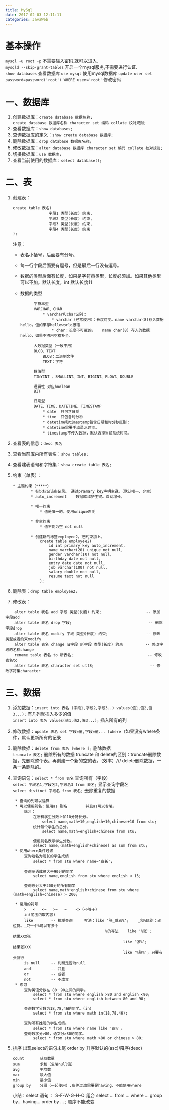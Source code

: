 ```yaml
---
title: MySql
date: 2017-02-03 12:11:11
categories: JavaWeb
---
```


# 基本操作
`mysql -u root -p` 不需要输入密码.就可以进入.  
`mysqld --skip-grant-tables` 开启一个mysql服务,不需要进行认证.  
`show databases` 查看数据库
`use mysql` 使用mysql数据库
`update user set password=password('root') WHERE user='root'` 修改密码

<!-- more --> 

# 一、数据库
1. 创建数据库：`create database 数据名称;`  
`create database 数据库名称 character set 编码 collate 校对规则;`
2. 查看数据库：`show databases;`
3. 查询数据库的定义：`show create database 数据库;`
4. 删除数据库：`drop database 数据库名称;`  
5. 修改数据库：`alter database 数据库 character set 编码 collate 校对规则;`
6. 切换数据库：`use 数据库;`
7. 查看当前使用的数据库：`select database();`

# 二、表
1. 创建表：
    ```
    create table 表名(
                    字段1 类型(长度) 约束,
                    字段2 类型(长度) 约束,
                    字段3 类型(长度) 约束,
                    字段4 类型(长度) 约束
    );
    ```

    注意：  
    * 表名小括号，后面要有分号。
    * 每一行字段后面要有逗号，但是最后一行没有逗号。
    * 数据的类型后面有长度，如果是字符串类型，长度必须加。如果其他类型可以不加。默认长度。int 默认长度11
    * 数据的类型  

                字符串型
                VARCHAR、CHAR
                    * varchar和char区别：  
                        * varchar（经常使用）：长度可变。name varchar(8)存入数据hello，但如果存helloworld报错
                        * char：长度不可变的。   name char(8) 存入的数据hello，如果不够用空格补全。

                大数据类型（一般不用）
                BLOB、TEXT
                    BLOB：二进制文件
                    TEXT：字符

                数值型
                TINYINT 、SMALLINT、INT、BIGINT、FLOAT、DOUBLE

                逻辑性 对应boolean
                BIT

                日期型
                DATE、TIME、DATETIME、TIMESTAMP
                    * date	只包含日期
                    * time	只包含时分秒
                    * datetime和timestamp包含日期和时分秒区别：
                    * datetime需要手动录入时间。
                    * timestamp不传入数据，默认选择当前系统时间。
2. 查看表的信息：`desc 表名`
3. 查看当前库内所有表名：`show tables;`
4. 查看建表语句和字符集：`show create table 表名;`
5. 约束（单表）：
    ```
    * 主键约束（*****）
            * 标识标记该条记录。	通过pramary key声明主键。（默认唯一、非空）
            * auto_increment	数据库维护主键。自动增长。

            * 唯一约束
                * 值是唯一的。使用unique声明

            * 非空约束
                * 值不能为空	not null

            * 创建新的标签employee2，把约束加上。
                create table employee2(
                    id int primary key auto_increment,
                    name varchar(20) unique not null,
                    gender varchar(10) not null,
                    birthday date not null,
                    entry_date date not null,
                    job varchar(100) not null,
                    salary double not null,
                    resume text not null
                );
    ```
6. 删除表：`drop table employee2;`
7. 修改表：
```
    alter table 表名 add 字段 类型(长度) 约束;	 				-- 添加字段add
    alter table 表名 drop 字段;									 -- 删除字段drop
    alter table 表名 modify 字段 类型(长度) 约束;				    -- 修改类型或者约束modify
    alter table 表名 change 旧字段 新字段 类型(长度) 约束		     -- 修改字段的名称change
    rename table 表名 to 新表名;								    -- 修改表名to
    alter table 表名 character set utf8;						   -- 修改字符集character
```

# 三、数据
1. 添加数据：`insert into 表名 (字段1,字段2,字段3..) values(值1,值2,值3...);` 有几列就插入多少的值  
`insert into 表名 values(值1,值2,值3...);` 插入所有的列  
2. 修改数据：`update 表名 set 字段=值,字段=值... [where ]`如果没有where条件，默认更新所有的记录
3. 删除数据：`delete from 表名 [where ];` 删除数据  
`truncate 表名;` 删除所有的数据
truncate 和 delete的区别：truncate删除数据，先删除整个表。再创建一个新的空的表。（效率）/// delete删除数据，一条一条删除的。
4. 查询语句：`select * from 表名` 查询所有（字段）  
`select 字段名1,字段名2,字段名3 from 表名;` 显示查询字段名  
`select distinct 字段名 from 表名;` 去除重复的数据

        * 查询的列可以运算
        * 可以使用别名：使用as 别名		并且as可以省略。
            练习：
                在所有学生分数上加10分特长分。
                    select name,math+10,english+10,chinese+10 from stu;
                统计每个学生的总分。
                    select name,math+english+chinese from stu;

                使用别名表示学生分数。
                select name,(math+english+chinese) as sum from stu;
        * 使用where条件过滤
            查询姓名为班长的学生成绩
                select * from stu where name='班长';

            查询英语成绩大于90分的同学
                select name,english from stu where english < 15;

            查询总分大于200分的所有同学
                select name,math+english+chinese from stu where (math+english+chinese) > 200;

        * 常用的符号
            >   <   <=   >=   =    <>（不等于）
            in(范围内取内容)
            like		-- 模糊查询		写法：like '张_或者%';	_和%区别：占位符。_只一个%可以有多个
                                                %的写法	like '%张';		结果XXX张
                                                        like '张%';		结果张XXX
                                                        like '%张%';	只要有张就行
            is null		-- 判断是否为null
            and			-- 并且
            or			-- 或者
            not			-- 不成立
        * 练习
            查询英语分数在 80－90之间的同学。
                select * from stu where english >80 and english <90;
                select * from stu where english between 80 and 90;

            查询数学分数为18,78,46的同学。（in）
                select * from stu where math in(18,78,46);

            查询所有姓班的学生成绩。
                select * from stu where name like '班%';
            查询数学分>80，语文分>80的同学。
                select * from stu where math >80 or chinese > 80;

5. 排序
    出现select的语句末尾 order by 升序默认的(asc)/降序(desc)
    ```
    count       获取数量
    sum         求和（忽略null值）
    avg         平均数
    max         最大值
    min         最小值
    group by    分组（一起使用）.条件过滤需要是having，不能使用where
    ```
    小结：select 语句 ： S-F-W-G-H-O 组合 select ... from ... where ... group by... having... order by ... ; 顺序不能改变
